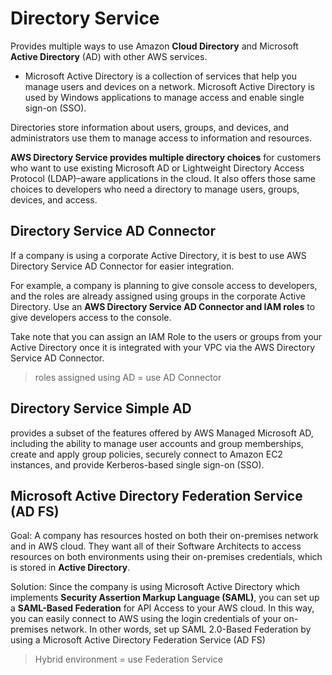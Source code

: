 # Directory Service

Provides multiple ways to use Amazon **Cloud Directory** and Microsoft **Active Directory** (AD) with other AWS services.

* Microsoft Active Directory is a collection of services that help you manage users and devices on a network. Microsoft Active Directory is used by Windows applications to manage access and enable single sign-on (SSO).

Directories store information about users, groups, and devices, and administrators use them to manage access to information and resources. 

**AWS Directory Service provides multiple directory choices** for customers who want to use existing Microsoft AD or Lightweight Directory Access Protocol (LDAP)–aware applications in the cloud. It also offers those same choices to developers who need a directory to manage users, groups, devices, and access.

## Directory Service AD Connector

If a company is using a corporate Active Directory, it is best to use AWS Directory Service AD Connector for easier integration. 

For example, a company is planning to give console access to developers, and the roles are already assigned using groups in the corporate Active Directory. Use an **AWS Directory Service AD Connector and IAM roles** to give developers access to the console. 
 
Take note that you can assign an IAM Role to the users or groups from your Active Directory once it is integrated with your VPC via the AWS Directory Service AD Connector.

> roles assigned using AD = use AD Connector

## Directory Service Simple AD

provides a subset of the features offered by AWS Managed Microsoft AD, including the ability to manage user accounts and group memberships, create and apply group policies, securely connect to Amazon EC2 instances, and provide Kerberos-based single sign-on (SSO).

## Microsoft Active Directory Federation Service (AD FS)

Goal: A company has resources hosted on both their on-premises network and in AWS cloud. They want all of their Software Architects to access resources on both environments using their on-premises credentials, which is stored in **Active Directory**.

Solution: Since the company is using Microsoft Active Directory which implements **Security Assertion Markup Language (SAML)**, you can set up a **SAML-Based Federation** for API Access to your AWS cloud. In this way, you can easily connect to AWS using the login credentials of your on-premises network. In other words, set up SAML 2.0-Based Federation by using a Microsoft Active Directory Federation Service (AD FS)

> Hybrid environment = use Federation Service
